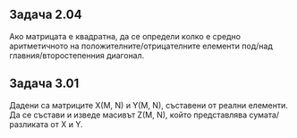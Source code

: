 ## Задача 2.04

Ако матрицата е квадратна, да се определи колко е средно аритметичното
на положителните/отрицателните елементи под/над главния/второстепенния диагонал.

## Задача 3.01

Дадени са матриците X(M, N) и Y(M, N), съставени от реални елементи.
Да се състави и изведе масивът Z(M, N), който представлява сумата/
разликата от X и Y.